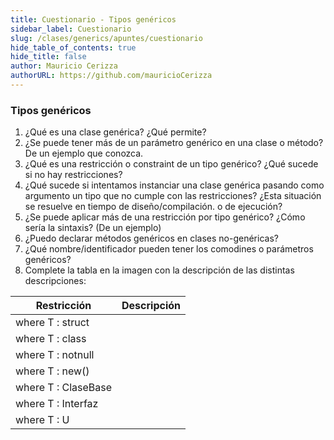 ```yaml
---
title: Cuestionario - Tipos genéricos
sidebar_label: Cuestionario
slug: /clases/generics/apuntes/cuestionario
hide_table_of_contents: true
hide_title: false
author: Mauricio Cerizza
authorURL: https://github.com/mauricioCerizza
---
```

### Tipos genéricos
1. ¿Qué es una clase genérica? ¿Qué permite?
2. ¿Se puede tener más de un parámetro genérico en una clase o método? De un ejemplo que conozca.
3. ¿Qué es una restricción o constraint de un tipo genérico? ¿Qué sucede si no hay restricciones?
4. ¿Qué sucede si intentamos instanciar una clase genérica pasando como argumento un tipo que no cumple con las restricciones? ¿Esta situación se resuelve en tiempo de diseño/compilación. o de ejecución?
5. ¿Se puede aplicar más de una restricción por tipo genérico? ¿Cómo sería la sintaxis? (De un ejemplo)
6. ¿Puedo declarar métodos genéricos en clases no-genéricas? 
7. ¿Qué nombre/identificador pueden tener los comodines o parámetros genéricos? 
8. Complete la tabla en la imagen con la descripción de las distintas descripciones:

| Restricción         | Descripción |
| ------------------- | ----------- |
| where T : struct    |             |
| where T : class     |             |
| where T : notnull   |             |
| where T : new()     |             |
| where T : ClaseBase |             |
| where T : Interfaz  |             |
| where T : U         |             |
